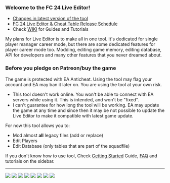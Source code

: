 ### Welcome to the FC 24 Live Editor!

- [Changes in latest version of the tool](https://raw.githubusercontent.com/xAranaktu/FC-24-Live-Editor/main/changelog.txt)
- [FC 24 Live Editor & Cheat Table Release Schedule](https://bit.ly/FC-24-Release-Schedule)
- Check [WIKI](https://github.com/xAranaktu/FC-24-Live-Editor/wiki) for Guides and Tutorials

My plans for Live Editor is to make all in one tool.
It's dedicated for single player manager career mode, but there are some dedicated features for player career mode too.
Modding, editing game memory, editing database, API for developers and many other features that you never dreamed about.

### Before you pledge on Patreon/buy the game
The game is protected with EA Anticheat. Using the tool may flag your account and EA may ban it later on.
You are using the tool at your own risk.

- This tool doesn't work online. You won't be able to connect with EA servers while using it. This is intended, and won't be "fixed".
- I can't guarantee for how long the tool will be working. EA may update the game at any time and since then it may be not possible to update the Live Editor to make it compatible with latest game update.


For now this tool allows you to:
- Mod almost **all** legacy files (add or replace)
- Edit Players
- Edit Database (only tables that are part of the squadfile)

If you don't know how to use tool, Check [Getting Started](https://github.com/xAranaktu/FC-24-Live-Editor/wiki/Getting-Started) Guide, [FAQ](https://github.com/xAranaktu/FC-24-Live-Editor/wiki/Frequently-asked-questions) and tutorials on the sidebar.

***

![](https://i.imgur.com/4X2JzEg.jpeg)
![](https://i.imgur.com/xu0orZX.png)
![](https://i.imgur.com/dNWUhPO.png)
![](https://i.imgur.com/dbE6MGl.png)
![](https://i.imgur.com/lfH1mJ9.png)
![](https://i.imgur.com/GMaAe90.png)
![](https://i.imgur.com/9CBJXTi.png)
![](https://i.imgur.com/nWeZ65H.png)